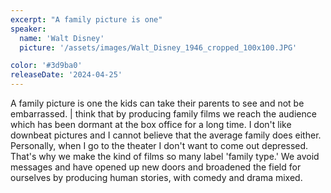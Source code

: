 ```yaml
---
excerpt: "A family picture is one"
speaker:
  name: 'Walt Disney'
  picture: '/assets/images/Walt_Disney_1946_cropped_100x100.JPG'

color: '#3d9ba0'
releaseDate: '2024-04-25'
---
```

A family picture is one the kids can take their parents to see and not be embarrassed. | think that by producing family films we reach the audience which has been dormant at the box office for a long time. I don't like downbeat pictures and I cannot believe that the average family does either. Personally, when I go to the theater I don't want to come out depressed. That's why we make the kind of films so many label 'family type.' We avoid messages and have opened up new doors and broadened the field for ourselves by producing human stories, with comedy and drama mixed.
